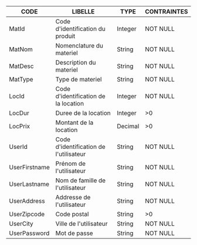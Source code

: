 |   **CODE**   |          **LIBELLE**           | **TYPE** | **CONTRAINTES** | 
|--------------|--------------------------------|----------|-----------------|
| MatId | Code d'identification du produit | Integer | NOT NULL |
| MatNom | Nomenclature du materiel | String | NOT NULL |
| MatDesc | Description du materiel | String | NOT NULL | 
| MatType | Type de materiel | String | NOT NULL |
| LocId | Code d'identification de la location | Integer | NOT NULL |
| LocDur | Duree de la location | Integer | >0 |
| LocPrix | Montant de la location | Decimal | >0 |
| UserId | Code d'identification de l'utilisateur | String | NOT NULL |
| UserFirstname | Prénom de l'utilisateur | String | NOT NULL |
| UserLastname | Nom de famille de l'utilisateur | String | NOT NULL |
| UserAddress | Addresse de l'utilisateur | String | NOT NULL |
| UserZipcode | Code postal | String | >0 |
| UserCity | Ville de l'utilisateur | String | NOT NULL |
| UserPassword | Mot de passe | String | NOT NULL |